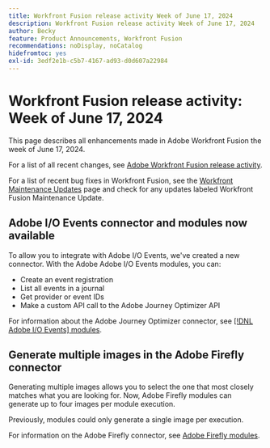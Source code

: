 ```yaml
---
title: Workfront Fusion release activity Week of June 17, 2024
description: Workfront Fusion release activity Week of June 17, 2024
author: Becky
feature: Product Announcements, Workfront Fusion
recommendations: noDisplay, noCatalog
hidefromtoc: yes
exl-id: 3edf2e1b-c5b7-4167-ad93-d0d607a22984
---
```

# Workfront Fusion release activity: Week of June 17, 2024

This page describes all enhancements made in Adobe Workfront Fusion the week of June 17, 2024.

For a list of all recent changes, see [Adobe Workfront Fusion release activity](../../../product-announcements/product-releases/fusion-release-activity/fusion-release-activity.md).

For a list of recent bug fixes in Workfront Fusion, see the [Workfront Maintenance Updates](https://experienceleague.adobe.com/docs/workfront-known-issues/releases/current-updates.html) page and check for any updates labeled Workfront Fusion Maintenance Update.

## Adobe I/O Events connector and modules now available

To allow you to integrate with Adobe I/O Events, we've created a new connector. With the Adobe Adobe I/O Events modules, you can:

* Create an event registration
* List  all events in a journal
* Get provider or event IDs
* Make a custom API call to the Adobe Journey Optimizer API

For information about the Adobe Journey Optimizer connector, see [[!DNL Adobe I/O Events] modules](/help/quicksilver/workfront-fusion/apps-and-their-modules/adobe-io-events-modules.md).

## Generate multiple images in the Adobe Firefly connector

Generating multiple images allows you to select the one that most closely matches what you are looking for. Now, Adobe Firefly modules can generate up to four images per module execution.

Previously, modules could only generate a single image per execution.

For information on the Adobe Firefly connector, see [Adobe Firefly modules](/help/quicksilver/workfront-fusion/apps-and-their-modules/adobe-firefly-modules.md).
